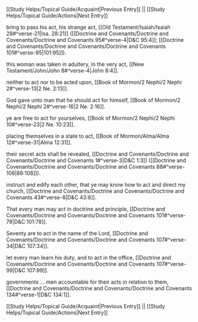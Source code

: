 [[Study Helps/Topical Guide/Acquaint|Previous Entry]]  ||  [[Study Helps/Topical Guide/Actions|Next Entry]]

 bring to pass his act, his strange act, [[Old Testament/Isaiah/Isaiah 28#^verse-21|Isa. 28:21]] ([[Doctrine and Covenants/Doctrine and Covenants/Doctrine and Covenants 95#^verse-4|D&C 95:4]]; [[Doctrine and Covenants/Doctrine and Covenants/Doctrine and Covenants 101#^verse-95|101:95]]).

 this woman was taken in adultery, in the very act, [[New Testament/John/John 8#^verse-4|John 8:4]].

 neither to act nor to be acted upon, [[Book of Mormon/2 Nephi/2 Nephi 2#^verse-13|2 Ne. 2:13]].

 God gave unto man that he should act for himself, [[Book of Mormon/2 Nephi/2 Nephi 2#^verse-16|2 Ne. 2:16]].

 ye are free to act for yourselves, [[Book of Mormon/2 Nephi/2 Nephi 10#^verse-23|2 Ne. 10:23]].

 placing themselves in a state to act, [[Book of Mormon/Alma/Alma 12#^verse-31|Alma 12:31]].

 their secret acts shall be revealed, [[Doctrine and Covenants/Doctrine and Covenants/Doctrine and Covenants 1#^verse-3|D&C 1:3]] ([[Doctrine and Covenants/Doctrine and Covenants/Doctrine and Covenants 88#^verse-108|88:108]]).

 instruct and edify each other, that ye may know how to act and direct my church, [[Doctrine and Covenants/Doctrine and Covenants/Doctrine and Covenants 43#^verse-8|D&C 43:8]].

 That every man may act in doctrine and principle, [[Doctrine and Covenants/Doctrine and Covenants/Doctrine and Covenants 101#^verse-78|D&C 101:78]].

 Seventy are to act in the name of the Lord, [[Doctrine and Covenants/Doctrine and Covenants/Doctrine and Covenants 107#^verse-34|D&C 107:34]].

 let every man learn his duty, and to act in the office, [[Doctrine and Covenants/Doctrine and Covenants/Doctrine and Covenants 107#^verse-99|D&C 107:99]].

 governments ... men accountable for their acts in relation to them, [[Doctrine and Covenants/Doctrine and Covenants/Doctrine and Covenants 134#^verse-1|D&C 134:1]].

[[Study Helps/Topical Guide/Acquaint|Previous Entry]]  ||  [[Study Helps/Topical Guide/Actions|Next Entry]]